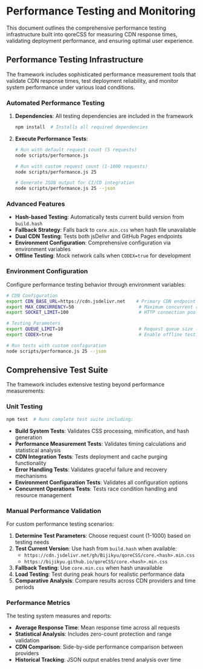 # Performance Testing and Monitoring

This document outlines the comprehensive performance testing infrastructure built into qoreCSS for measuring CDN response times, validating deployment performance, and ensuring optimal user experience.

## Performance Testing Infrastructure

The framework includes sophisticated performance measurement tools that validate CDN response times, test deployment reliability, and monitor system performance under various load conditions.

### Automated Performance Testing

1. **Dependencies**: All testing dependencies are included in the framework
   ```bash
   npm install  # Installs all required dependencies
   ```

2. **Execute Performance Tests**:
   ```bash
   # Run with default request count (5 requests)
   node scripts/performance.js

   # Run with custom request count (1-1000 requests)
   node scripts/performance.js 25

   # Generate JSON output for CI/CD integration
   node scripts/performance.js 25 --json
   ```

### Advanced Features

- **Hash-based Testing**: Automatically tests current build version from `build.hash`
- **Fallback Strategy**: Falls back to `core.min.css` when hash file unavailable
- **Dual CDN Testing**: Tests both jsDelivr and GitHub Pages endpoints
- **Environment Configuration**: Comprehensive configuration via environment variables
- **Offline Testing**: Mock network calls when `CODEX=true` for development

### Environment Configuration

Configure performance testing behavior through environment variables:

```bash
# CDN Configuration
export CDN_BASE_URL=https://cdn.jsdelivr.net    # Primary CDN endpoint (trailing slash removed automatically; defaults to jsDelivr when empty)
export MAX_CONCURRENCY=50                        # Maximum concurrent requests (1-1000)  
export SOCKET_LIMIT=100                          # HTTP connection pool size (1-1000)

# Testing Parameters
export QUEUE_LIMIT=10                            # Request queue size (1-100)
export CODEX=true                                # Enable offline testing mode

# Run tests with custom configuration
node scripts/performance.js 25 --json
```

## Comprehensive Test Suite

The framework includes extensive testing beyond performance measurements:

### Unit Testing
```bash
npm test  # Runs complete test suite including:
```

- **Build System Tests**: Validates CSS processing, minification, and hash generation
- **Performance Measurement Tests**: Validates timing calculations and statistical analysis
- **CDN Integration Tests**: Tests deployment and cache purging functionality
- **Error Handling Tests**: Validates graceful failure and recovery mechanisms
- **Environment Configuration Tests**: Validates all configuration options
- **Concurrent Operations Tests**: Tests race condition handling and resource management

### Manual Performance Validation

For custom performance testing scenarios:

1. **Determine Test Parameters**: Choose request count (1-1000) based on testing needs
2. **Test Current Version**: Use hash from `build.hash` when available:
   - `https://cdn.jsdelivr.net/gh/Bijikyu/qoreCSS/core.<hash>.min.css`
   - `https://bijikyu.github.io/qoreCSS/core.<hash>.min.css`
3. **Fallback Testing**: Use `core.min.css` when hash unavailable
4. **Load Testing**: Test during peak hours for realistic performance data
5. **Comparative Analysis**: Compare results across CDN providers and time periods

### Performance Metrics

The testing system measures and reports:
- **Average Response Time**: Mean response time across all requests
- **Statistical Analysis**: Includes zero-count protection and range validation
- **CDN Comparison**: Side-by-side performance comparison between providers
- **Historical Tracking**: JSON output enables trend analysis over time
